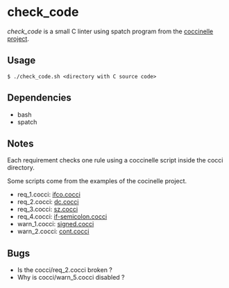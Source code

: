 # check_code
*check_code* is a small C linter using spatch program from the [coccinelle project](https://github.com/coccinelle/coccinelle).

## Usage

```console
$ ./check_code.sh <directory with C source code>
```

## Dependencies

* bash
* spatch

## Notes

Each requirement checks one rule using a coccinelle script inside the cocci
directory.

Some scripts come from the examples of the cocinelle project.
* req_1.cocci: [ifco.cocci](https://github.com/coccinelle/coccinellery/tree/master/ifcol/ifcol.cocci)
* req_2.cocci: [dc.cocci](https://github.com/coccinelle/coccinellery/blob/master/double_call/dc.cocci)
* req_3.cocci: [sz.cocci](https://github.com/coccinelle/coccinellery/blob/master/sz/sz.cocci)
* req_4.cocci: [if-semicolon.cocci](https://github.com/coccinelle/coccinellery/blob/master/if-semicolon/if-semicolon.cocci)
* warn_1.cocci: [signed.cocci](https://github.com/coccinelle/coccinellery/blob/master/signed/signed.cocci)
* warn_2.cocci: [cont.cocci](https://github.com/coccinelle/coccinellery/blob/master/drop_continue/cont.cocci)

## Bugs

* Is the cocci/req_2.cocci broken ?
* Why is cocci/warn_5.cocci disabled ?
